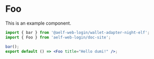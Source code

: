 # Foo

This is an example component.

```jsx
import { bar } from '@aelf-web-login/wallet-adapter-night-elf';
import { Foo } from 'aelf-web-login/doc-site';

bar();
export default () => <Foo title="Hello dumi!" />;
```
